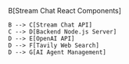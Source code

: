 <!-- ## Getting Started

First, run the development server:

```bash
npm run dev
# or
yarn dev
# or
pnpm dev
# or
bun dev
```

### Integration Flow

```mermaid
graph TD
    A[Frontend React App] --> B[Stream Chat React Components]
    B --> C[Stream Chat API]
    C --> D[Backend Node.js Server]
    D --> E[OpenAI API]
    D --> F[Tavily Web Search]
    D --> G[AI Agent Management]
``` -->
